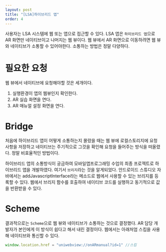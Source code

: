 ```yaml
---
layout: post
title: "[LSA]하이브리드 앱"
order: 4
---
```


사용자는 LSA 시스템에 웹 또는 앱으로 접근할 수 있다. LSA 앱은 `하이브리드 앱`으로 AR 화면만 네이티브이고 나머지는 웹 뷰이다. 웹 뷰에서 AR 화면으로 이동하려면 웹 뷰와 네이티브가 소통할 수 있어야한다. 소통하는 방법은 정말 다양하다. 

# 필요한 요청

웹 뷰에서 네이티브에 요청해야할 것은 세개이다.

1. 실행환경이 앱의 웹뷰인지 확인한다.
2. AR 실습 화면을 연다.
3. AR 매뉴얼 설정 화면을 연다.

# Bridge

처음에 하이브리드 앱이 어떻게 소통하는지 몰랐을 때는 웹 뷰에 로컬스토리지에 요청 사항을 저장하고 네이티브는 주기적으로 그것을 확인해 요청을 들어주는 방식을 떠올렸다. 정말 비효율적인 방법이다.

하이브리드 앱의 소통방식이 궁금하여 모바일앱프로그래밍 수업의 최종 프로젝트로 하이브리드 앱을 개발하였다. 여기서 `브리지`라는 것을 알게되었다. 안드로이드 스튜디오 자바에서는 addJavascriptInterface라는 메소드로 웹에서 사용할 수 있는 브리지를 등록할 수 있다. 웹에서 브리지 함수를 호출하여 네이티브 코드를 실행하고 동기적으로 값을 반환받을 수 있다.

# Scheme

결과적으로는 `Scheme`으로 웹 뷰와 네이티브가 소통하는 것으로 결정했다. AR 담당 개발자가 본인에게 이 방식이 쉽다고 해서 내린 결정이다. 웹에서는 아래처엄 스킴을 사용해 네이티브와 통신할 수 있다.

```js
window.location.href = "uniwebview://onARmanual?id=1" //스킴
```